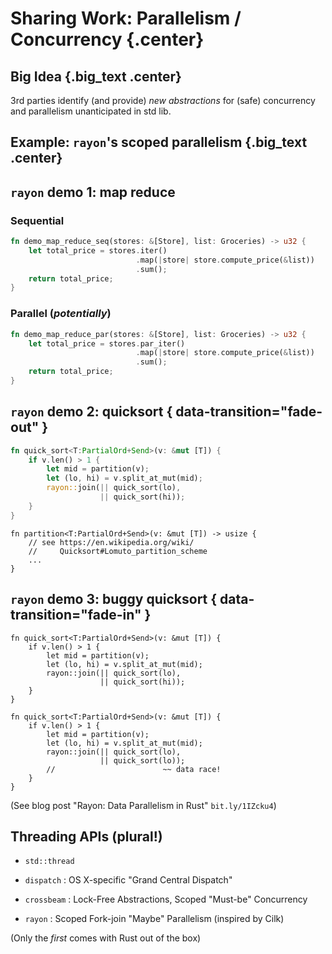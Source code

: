 # Sharing Work: Parallelism / Concurrency {.center}

## Big Idea {.big_text .center}

3rd parties identify (and provide) *new abstractions*
for (safe) concurrency and parallelism unanticipated in std lib.

## Example: `rayon`'s scoped parallelism {.big_text .center}

## `rayon` demo 1: map reduce

<!--
```rust
struct Store;
struct Item;
type Groceries<'a> = &'a [Item];
use rayon;
use rayon::prelude::*;
impl Store {
    fn compute_price(&self, g: Groceries) -> u32 { unimplemented!() }
}
```
-->

### Sequential

```rust
fn demo_map_reduce_seq(stores: &[Store], list: Groceries) -> u32 {
    let total_price = stores.iter()
                            .map(|store| store.compute_price(&list))
                            .sum();
    return total_price;
}
```

### Parallel (*potentially*)

```rust
fn demo_map_reduce_par(stores: &[Store], list: Groceries) -> u32 {
    let total_price = stores.par_iter()
                            .map(|store| store.compute_price(&list))
                            .sum();
    return total_price;
}
```

## `rayon` demo 2: quicksort  { data-transition="fade-out" }

```rust
fn quick_sort<T:PartialOrd+Send>(v: &mut [T]) {
    if v.len() > 1 {
        let mid = partition(v);
        let (lo, hi) = v.split_at_mut(mid);
        rayon::join(|| quick_sort(lo),
                    || quick_sort(hi));
    }
}
```
<!--
```rust
fn partition<T:PartialOrd+Send>(v: &mut [T]) -> usize {
    // see https://en.wikipedia.org/wiki/Quicksort#Lomuto_partition_scheme
    unimplemented!()
}
```
-->
``` {.rust}
fn partition<T:PartialOrd+Send>(v: &mut [T]) -> usize {
    // see https://en.wikipedia.org/wiki/
    //     Quicksort#Lomuto_partition_scheme
    ...
}
```

## `rayon` demo 3: buggy quicksort  { data-transition="fade-in" }

``` {.rust}
fn quick_sort<T:PartialOrd+Send>(v: &mut [T]) {
    if v.len() > 1 {
        let mid = partition(v);
        let (lo, hi) = v.split_at_mut(mid);
        rayon::join(|| quick_sort(lo),
                    || quick_sort(hi));
    }
}
```

``` {.rust .compile_error}
fn quick_sort<T:PartialOrd+Send>(v: &mut [T]) {
    if v.len() > 1 {
        let mid = partition(v);
        let (lo, hi) = v.split_at_mut(mid);
        rayon::join(|| quick_sort(lo),
                    || quick_sort(lo));
        //                        ~~ data race!
    }
}
```


(See blog post "Rayon: Data Parallelism in Rust" `bit.ly/1IZcku4`)

## Threading APIs (plural!)

 * `std::thread`

 * `dispatch` : OS X-specific "Grand Central Dispatch"

 * `crossbeam` : Lock-Free Abstractions, Scoped "Must-be" Concurrency

 * `rayon` : Scoped Fork-join "Maybe" Parallelism (inspired by Cilk)

(Only the *first* comes with Rust out of the box)
